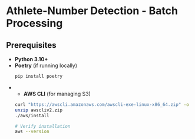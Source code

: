 # Athlete-Number Detection - Batch Processing

## **Prerequisites**
- **Python 3.10+**
- **Poetry** (if running locally)
  ```bash
  pip install poetry
  ```
- - **AWS CLI** (for managing S3)
  ```bash
  curl "https://awscli.amazonaws.com/awscli-exe-linux-x86_64.zip" -o "awscliv2.zip"
  unzip awscliv2.zip
  ./aws/install

  # Verify installation
  aws --version
  ```
